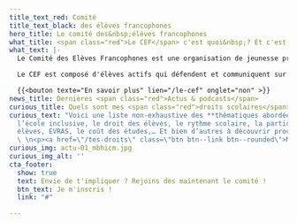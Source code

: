```yaml
---
title_text_red: Comité
title_text_black: des élèves francophones
hero_title: Le comité des&nbsp;élèves francophones
what_title: <span class="red">Le CEF</span> c'est quoi&nbsp;? Et c'est qui&nbsp;?
what_text: |-
  Le Comité des Elèves Francophones est une organisation de jeunesse présente dans de nombreuses écoles secondaires.

  Le CEF est composé d'élèves actifs qui défendent et communiquent sur leurs droits scolaires à travers des formations, des débats et des actions qui les concernent.

  {{<bouton texte="En savoir plus" lien="/le-cef" onglet="non" >}}
news_title: Dernières <span class="red">Actus & podcasts</span>
curious_title: Quels sont mes <span class="red">droits scolaires</span> ?
curious_text: "Voici une liste non-exhaustive des **thématiques abordées** : Le (cyber)-harcèlement,
  l’école inclusive, le droit des élèves, le rythme scolaire, la participation des
  élèves, EVRAS, le coût des études,… Et bien d’autres à découvrir prochainement !
  \ \n<p><a href=\"/tes-droits\" class=\"btn btn--link btn--rounded\">Mes droits</a></p>\n"
curious_img: actu-01_mbhicm.jpg
curious_img_alt: ''
cta_footer:
  show: true
  text: Envie de t'impliquer ? Rejoins dès maintenant le comité !
  btn_text: Je m'inscris !
  link: "#"

---
```

